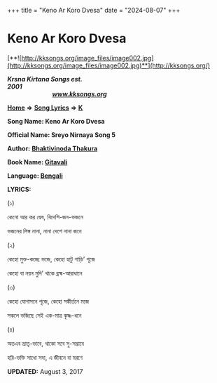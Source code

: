 +++
title = "Keno Ar Koro Dvesa"
date = "2024-08-07"
+++

# Keno Ar Koro Dvesa
[**![http://kksongs.org/image_files/image002.jpg](http://kksongs.org/image_files/image002.jpg)**](http://kksongs.org/)

**_Krsna Kirtana Songs est. 2001_**                                                                                                                                                 **_www.kksongs.org_**

**[Home](http://kksongs.org/)** **⇒** **[Song Lyrics](http://kksongs.org/lyrics.html)** **⇒** **[K](http://kksongs.org/songs/song_k.html)**

**Song Name: Keno Ar Koro Dvesa**

**Official Name: Sreyo Nirnaya Song 5**

**Author:** [**Bhaktivinoda Thakura**](http://kksongs.org/authors/list/bhaktivinoda.html)

**Book Name: [Gitavali](http://kksongs.org/authors/literature/gitavali.html)**

**Language: [Bengali](http://kksongs.org/language/list/bengali.html)**

**LYRICS:**

(১)

কেনো আর কর দ্বেষ, বিদেশি\-জন\-ভজনে

ভজনের লিঙ্গ নানা, নানা দেশে নানা জনে

(২)

কেহো মুক্ত\-কচ্ছে ভজে, কেহো হাটু গাড়ি’ পূজে

কেহো বা নয়ন মুদি’ থাকে ব্রহ্ম\-আরাধানে

(৩)

কেহো যোগাসনে পূজে, কেহো সঙ্কীর্তনে মজে

সকলে ভজিছে সেই এক\-মাত্র কৃষ্ণ\-ধনে

(৪)

অতএব ভ্রাতৃ\-ভাবে, থাকো সবে সু\-সদ্ভাবে

হরি\-ভক্তি সাধো সদা, এ জীবনে বা মরণে

**UPDATED:** August 3, 2017